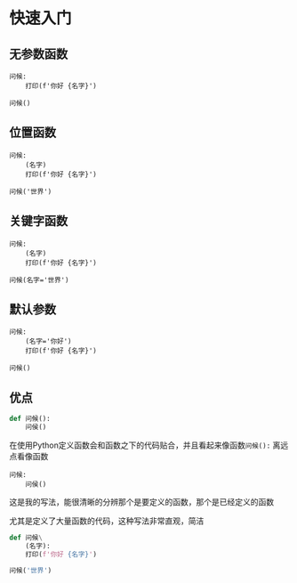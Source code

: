 # 快速入门

## 无参数函数

```xy
问候:
    打印(f'你好 {名字}')

问候()
```

## 位置函数

```xy
问候:
    (名字)
    打印(f'你好 {名字}')

问候('世界')
```

## 关键字函数

```xy
问候:
    (名字)
    打印(f'你好 {名字}')

问候(名字='世界')
```

## 默认参数

```xy
问候:
    (名字='你好')
    打印(f'你好 {名字}')

问候()
```

## 优点

```python
def 问候():
    问侯()
```

在使用Python定义函数会和函数之下的代码贴合，并且看起来像函数`问候():`
离远点看像函数

```xy
问候:
    问侯()
```

这是我的写法，能很清晰的分辨那个是要定义的函数，那个是已经定义的函数

尤其是定义了大量函数的代码，这种写法非常直观，简洁

```python
def 问候\
    (名字):
    打印(f'你好 {名字}')

问候('世界')
```
